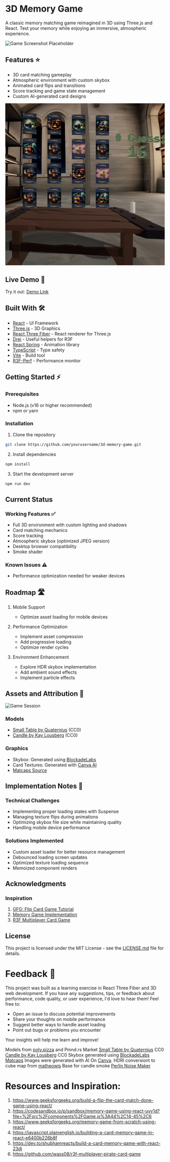 # 3D Memory Game

A classic memory matching game reimagined in 3D using Three.js and React. Test your memory while enjoying an immersive, atmospheric experience.

![Game Screenshot Placeholder](https://github.com/TokiLoshi/memory-game/blob/main/start.png)

## Features ⭐️

- 3D card matching gameplay
- Atmospheric environment with custom skybox
- Animated card flips and transitions
- Score tracking and game state management
- Custom AI-generated card designs

![Game Session](https://github.com/TokiLoshi/memory-game/blob/main/flipped.png)

## Live Demo 📸

Try it out: [Demo Link](https://memory-game-toki-loshi.vercel.app/)

## Built With 🛠️

- [React](https://reactjs.org/) - UI Framework
- [Three.js](https://threejs.org/) - 3D Graphics
- [React Three Fiber](https://docs.pmnd.rs/react-three-fiber) - React renderer for Three.js
- [Drei](https://github.com/pmndrs/drei) - Useful helpers for R3F
- [React Spring](https://www.react-spring.dev/) - Animation library
- [TypeScript](https://www.typescriptlang.org/) - Type safety
- [Vite](https://vitejs.dev/) - Build tool
- [R3F-Perf](https://www.npmjs.com/package/r3f-perf) - Performance monitor

## Getting Started ⚡️

### Prerequisites

- Node.js (v16 or higher recommended)
- npm or yarn

### Installation

1. Clone the repository

```bash
git clone https://github.com/yourusername/3d-memory-game.git
```

2. Install dependencies

```bash
npm install
```

3. Start the development server

```bash
npm run dev
```

## Current Status

### Working Features ✅

- Full 3D environment with custom lighting and shadows
- Card matching mechanics
- Score tracking
- Atmospheric skybox (optimized JPEG version)
- Desktop browser compatibility
- Smoke shader

### Known Issues ⚠️

- Performance optimization needed for weaker devices

## Roadmap 🛣️

1. Mobile Support

   - Optimize asset loading for mobile devices

2. Performance Optimization

   - Implement asset compression
   - Add progressive loading
   - Optimize render cycles

3. Environment Enhancement
   - Explore HDR skybox implementation
   - Add ambient sound effects
   - Implement particle effects

## Assets and Attribution 🎨

![Game Session](https://github.com/TokiLoshi/memory-game/blob/main/play.png)

### Models

- [Small Table by Quaternius](https://poly.pizza/m/rAEBvfb1FT) (CC0)
- [Candle by Kay Lousberg](https://market.pmnd.rs/model/candle) (CC0)

### Graphics

- Skybox: Generated using [BlockadeLabs](https://skybox.blockadelabs.com)
- Card Textures: Generated with [Canva AI](https://www.canva.com)
- [Matcaps Source](https://github.com/nidorx/matcaps/tree/master)

## Implementation Notes 📝

### Technical Challenges

- Implementing proper loading states with Suspense
- Managing texture flips during animations
- Optimizing skybox file size while maintaining quality
- Handling mobile device performance

### Solutions Implemented

- Custom asset loader for better resource management
- Debounced loading screen updates
- Optimized texture loading sequence
- Memoized component renders

## Acknowledgments

### Inspiration

1. [GFG: Flip Card Game Tutorial](https://www.geeksforgeeks.org/build-a-flip-the-card-match-done-game-using-react/)
2. [Memory Game Implementation](https://javascript.plainenglish.io/building-a-card-memory-game-in-react-e6400b226b8f)
3. [R3F Multiplayer Card Game](https://github.com/wass08/r3f-multiplayer-pirate-card-game)

## License

This project is licensed under the MIT License - see the [LICENSE.md](LICENSE.md) file for details.

# Feedback 🤝

This project was built as a learning exercise in React Three Fiber and 3D web development. If you have any suggestions, tips, or feedback about performance, code quality, or user experience, I'd love to hear them! Feel free to:

- Open an issue to discuss potential improvements
- Share your thoughts on mobile performance
- Suggest better ways to handle asset loading
- Point out bugs or problems you encounter

Your insights will help me learn and improve!

Models from [poly.pizza](https://poly.pizza) and Pmnd.rs Market
[Small Table by Quaternius](https://poly.pizza/m/rAEBvfb1FT) CC0
[Candle by Kay Lousberg](https://market.pmnd.rs/model/candle) CC0
Skybox generated using [BlockadeLabs](https://skybox.blockadelabs.com)
[Matcaps](https://github.com/nidorx/matcaps/tree/master)
Images were generated with AI On [Canva](https://www.canva.com/).
HDRI conversiont to cube map from [matheowis](https://matheowis.github.io/HDRI-to-CubeMap/)
Base for candle smoke [Perlin Noise Maker](http://kitfox.com/projects/perlinNoiseMaker/)

# Resources and Inspiration:

1. https://www.geeksforgeeks.org/build-a-flip-the-card-match-done-game-using-react/
2. https://codesandbox.io/p/sandbox/memory-game-using-react-uyv1d?file=%2Fsrc%2Fcomponents%2FGame.js%3A44%2C14-45%2C6
3. https://www.geeksforgeeks.org/memory-game-from-scratch-using-react/
4. https://javascript.plainenglish.io/building-a-card-memory-game-in-react-e6400b226b8f
5. https://dev.to/shubhamreacts/build-a-card-memory-game-with-react-23dj
6. https://github.com/wass08/r3f-multiplayer-pirate-card-game

